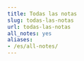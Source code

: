 ```yaml
---
title: Todas las notas
slug: todas-las-notas
url: todas-las-notas
all_notes: yes
aliases:
- /es/all-notes/
---
```

